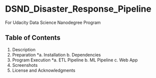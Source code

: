 # DSND_Disaster_Response_Pipeline
For Udacity Data Science Nanodegree Program

## Table of Contents
1. Description
2. Preparation
   *a. Installation
   b. Dependencies
3. Program Execution
   *a. ETL Pipeline
   b. ML Pipeline
   c. Web App
4. Screenshots
5. License and Acknowledgments
